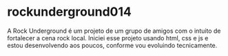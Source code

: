 # rockunderground014 

A Rock Underground é um projeto de um grupo de amigos com o intuito de fortalecer a cena rock local. Iniciei esse projeto usando html, css e js e estou desenvolvendo aos poucos, conforme vou evoluindo tecnicamente.
